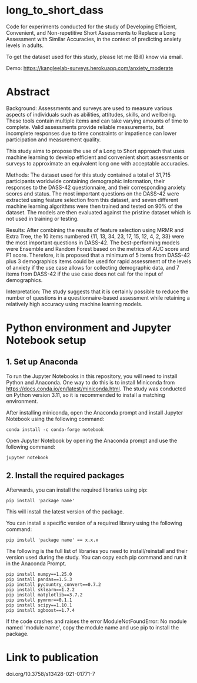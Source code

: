 # long_to_short_dass

Code for experiments conducted for the study of Developing Efficient, Convenient, and Non-repetitive Short Assessments to Replace a Long Assessment with Similar Accuracies, in the context of predicting anxiety levels in adults.

To get the dataset used for this study, please let me (Bill) know via email.

Demo: https://kangleelab-surveys.herokuapp.com/anxiety_moderate

# Abstract

Background: Assessments and surveys are used to measure various aspects of individuals such as abilities, attitudes, skills, and wellbeing. These tools contain multiple items and can take varying amounts of time to complete. Valid assessments provide reliable measurements, but incomplete responses due to time constraints or impatience can lower participation and measurement quality.

This study aims to propose the use of a Long to Short approach that uses machine learning to develop efficient and convenient short assessments or surveys to approximate an equivalent long one with acceptable accuracies.

Methods: The dataset used for this study contained a total of 31,715 participants worldwide containing demographic information, their responses to the DASS-42 questionnaire, and their corresponding anxiety scores and status. The most important questions on the DASS-42 were extracted using feature selection from this dataset, and seven different machine learning algorithms were then trained and tested on 90% of the dataset. The models are then evaluated against the pristine dataset which is not used in training or testing. 

Results: After combining the results of feature selection using MRMR and Extra Tree, the 10 items numbered {11, 13, 34, 23, 17, 15, 12, 4, 2, 33} were the most important questions in DASS-42. The best-performing models were Ensemble and Random Forest based on the metrics of AUC score and F1 score. Therefore, it is proposed that a minimum of 5 items from DASS-42 plus 3 demographics items could be used for rapid assessment of the levels of anxiety if the use case allows for collecting demographic data, and 7 items from DASS-42 if the use case does not call for the input of demographics.

Interpretation: The study suggests that it is certainly possible to reduce the number of questions in a questionnaire-based assessment while retaining a relatively high accuracy using machine learning models.  

# Python environment and Jupyter Notebook setup

## 1. Set up Anaconda 

To run the Jupyter Notebooks in this repository, you will need to install Python and Anaconda. One way to do this is to install Miniconda from https://docs.conda.io/en/latest/miniconda.html. The study was conducted on Python version 3.11, so it is recommended to install a matching environment. 

After installing miniconda, open the Anaconda prompt and install Jupyter Notebook using the following command: 
```
conda install -c conda-forge notebook
```

Open Jupyter Notebook by opening the Anaconda prompt and use the following command: 
```
jupyter notebook
```

## 2. Install the required packages

Afterwards, you can install the required libraries using pip: 
```
pip install 'package name'
```

This will install the latest version of the package. 

You can install a specific version of a required library using the following command: 
```
pip install 'package name' == x.x.x
```

The following is the full list of libraries you need to install/reinstall and their version used during the study. You can copy each pip command and run it in the Anaconda Prompt.

```
pip install numpy==1.25.0
pip install pandas==1.5.3
pip install pycountry_convert==0.7.2
pip install sklearn==1.2.2
pip install matplotlib==3.7.2
pip install pymrmr==0.1.1
pip install scipy==1.10.1
pip install xgboost==1.7.4
```
If the code crashes and raises the error ModuleNotFoundError: No module named 'module name', copy the module name and use pip to install the package.

# Link to publication
doi.org/10.3758/s13428-021-01771-7 